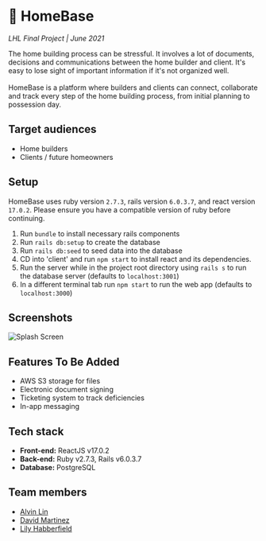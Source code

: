 # 🏡 HomeBase

_LHL Final Project | June 2021_

The home building process can be stressful. It involves a lot of documents, decisions and communications between the home builder and client. It's easy to lose sight of important information if it's not organized well.
<br/><br/>
HomeBase is a platform where builders and clients can connect, collaborate and track every step of the home building process, from initial planning to possession day.

## Target audiences

- Home builders
- Clients / future homeowners

## Setup

HomeBase uses ruby version `2.7.3`, rails version `6.0.3.7`, and react version `17.0.2`. Please ensure you have a compatible version of ruby before continuing.

1. Run `bundle` to install necessary rails components
2. Run `rails db:setup` to create the database
3. Run `rails db:seed` to seed data into the database
4. CD into 'client' and run `npm start` to install react and its dependencies.
5. Run the server while in the project root directory using `rails s` to run the database server (defaults to `localhost:3001`)
6. In a different terminal tab run `npm start` to run the web app (defaults to `localhost:3000`)

## Screenshots

![Splash Screen]()
![]()

## Features To Be Added

- AWS S3 storage for files
- Electronic document signing
- Ticketing system to track deficiencies
- In-app messaging

## Tech stack

- **Front-end:** ReactJS v17.0.2
- **Back-end:** Ruby v2.7.3, Rails v6.0.3.7
- **Database:** PostgreSQL

## Team members

- [Alvin Lin](https://github.com/Chase78712002)
- [David Martinez](https://github.com/Dmartinez-van)
- [Lily Habberfield](https://github.com/lilyhabbs)
